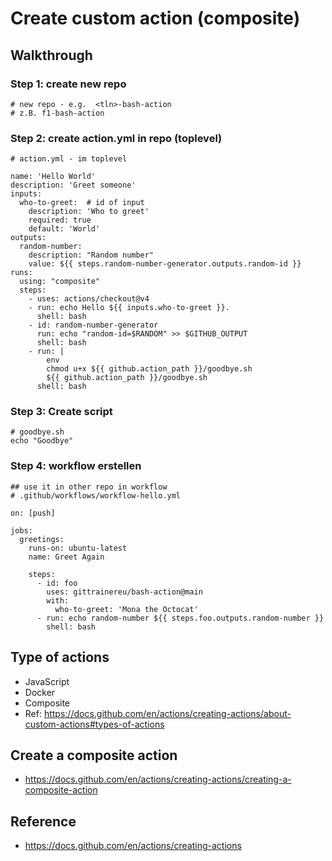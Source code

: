 # Create custom action (composite)

## Walkthrough 

### Step 1: create new repo 

```
# new repo - e.g.  <tln>-bash-action
# z.B. f1-bash-action 
```

### Step 2: create action.yml in repo (toplevel)

```
# action.yml - im toplevel
```

```
name: 'Hello World'
description: 'Greet someone'
inputs:
  who-to-greet:  # id of input
    description: 'Who to greet'
    required: true
    default: 'World'
outputs:
  random-number:
    description: "Random number"
    value: ${{ steps.random-number-generator.outputs.random-id }}
runs:
  using: "composite"
  steps:
    - uses: actions/checkout@v4
    - run: echo Hello ${{ inputs.who-to-greet }}.
      shell: bash
    - id: random-number-generator
      run: echo "random-id=$RANDOM" >> $GITHUB_OUTPUT
      shell: bash  
    - run: |
        env
        chmod u+x ${{ github.action_path }}/goodbye.sh
        ${{ github.action_path }}/goodbye.sh
      shell: bash
```

### Step 3: Create script 

```
# goodbye.sh 
echo "Goodbye"
```

### Step 4: workflow erstellen 

```
## use it in other repo in workflow 
# .github/workflows/workflow-hello.yml 
```

```
on: [push]

jobs:
  greetings:
    runs-on: ubuntu-latest
    name: Greet Again 

    steps:
      - id: foo
        uses: gittrainereu/bash-action@main
        with:
          who-to-greet: 'Mona the Octocat'
      - run: echo random-number ${{ steps.foo.outputs.random-number }}
        shell: bash
```

## Type of actions 

  * JavaScript
  * Docker 
  * Composite 
  * Ref: https://docs.github.com/en/actions/creating-actions/about-custom-actions#types-of-actions

## Create a composite action 

  * https://docs.github.com/en/actions/creating-actions/creating-a-composite-action

## Reference 

  * https://docs.github.com/en/actions/creating-actions
